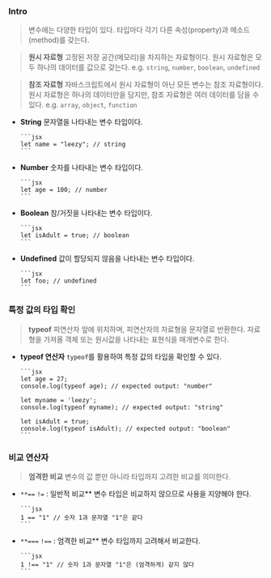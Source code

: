 ### Intro

> 변수에는 다양한 타입이 있다.
> 타입마다 각기 다른 속성(property)과 메소드(method)를 갖는다.

> **원시 자료형**
> 고정된 저장 공간(메모리)을 차지하는 자료형이다.
> 원시 자료형은 모두 하나의 데이터를 값으로 갖는다.
> e.g. `string`, `number`, `boolean`, `undefined`

> **참조 자료형**
> 자바스크립트에서 원시 자료형이 아닌 모든 변수는 참조 자료형이다.
> 원시 자료형은 하나의 데이터만을 담지만, 참조 자료형은 여러 데이터를 담을 수 있다.
> e.g. `array`, `object`, `function`

- **String**
  문자열을 나타내는 변수 타입이다.

      ```jsx
      let name = "leezy"; // string
      ```

- **Number**
  숫자를 나타내는 변수 타입이다.

      ```jsx
      let age = 100; // number
      ```

- **Boolean**
  참/거짓을 나타내는 변수 타입이다.

      ```jsx
      let isAdult = true; // boolean
      ```

- **Undefined**
  값이 할당되지 않음을 나타내는 변수 타입이다.

      ```jsx
      let foo; // undefined
      ```

### 특정 값의 타입 확인

> **typeof**
> 피연산자 앞에 위치하며, 피연산자의 자료형을 문자열로 반환한다.
> 자료형을 가져올 객체 또는 원시값을 나타내는 표현식을 매개변수로 한다.

- **typeof 연산자**
  `typeof`를 활용하여 특정 값의 타입을 확인할 수 있다.

      ```jsx
      let age = 27;
      console.log(typeof age); // expected output: "number"

      let myname = 'leezy';
      console.log(typeof myname); // expected output: "string"

      let isAdult = true;
      console.log(typeof isAdult); // expected output: "boolean"
      ```

### 비교 연산자

> **엄격한 비교**
> 변수의 값 뿐만 아니라 타입까지 고려한 비교를 의미한다.

- `**==` `!=` : 일반적 비교\*\*
  변수 타입은 비교하지 않으므로 사용을 지양해야 한다.

      ```jsx
      1 == "1" // 숫자 1과 문자열 "1"은 같다
      ```

- `**===` `!==` : 엄격한 비교\*\*
  변수 타입까지 고려해서 비교한다.

      ```jsx
      1 !== "1" // 숫자 1과 문자열 "1"은 (엄격하게) 같지 않다
      ```
